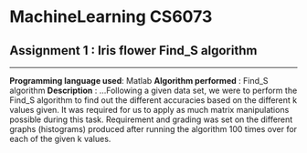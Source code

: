# **MachineLearning** CS6073
## Assignment 1 : Iris flower Find_S algorithm
---
**Programming language used**: Matlab
**Algorithm performed** : Find_S algorithm
**Description** : 
 ...Following a given data set, we were to perform the Find_S algorithm to find out the different accuracies based on the different k values given. It was required for us to apply as much matrix manipulations possible during this task. Requirement and grading was set on the different graphs (histograms) produced after running the algorithm 100 times over for each of the given k values. 

